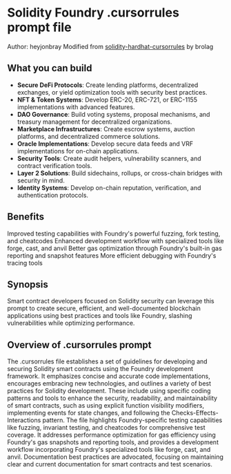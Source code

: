 # Solidity Foundry .cursorrules prompt file

Author: heyjonbray
Modified from [solidity-hardhat-cursorrules](/rules/solidity-hardhat-cursorrules-prompt-file/) by brolag

## What you can build

- **Secure DeFi Protocols**: Create lending platforms, decentralized exchanges, or yield optimization tools with security best practices.
- **NFT & Token Systems**: Develop ERC-20, ERC-721, or ERC-1155 implementations with advanced features.
- **DAO Governance**: Build voting systems, proposal mechanisms, and treasury management for decentralized organizations.
- **Marketplace Infrastructures**: Create escrow systems, auction platforms, and decentralized commerce solutions.
- **Oracle Implementations**: Develop secure data feeds and VRF implementations for on-chain applications.
- **Security Tools**: Create audit helpers, vulnerability scanners, and contract verification tools.
- **Layer 2 Solutions**: Build sidechains, rollups, or cross-chain bridges with security in mind.
- **Identity Systems**: Develop on-chain reputation, verification, and authentication protocols.

## Benefits

Improved testing capabilities with Foundry's powerful fuzzing, fork testing, and cheatcodes
Enhanced development workflow with specialized tools like forge, cast, and anvil
Better gas optimization through Foundry's built-in gas reporting and snapshot features
More efficient debugging with Foundry's tracing tools

## Synopsis

Smart contract developers focused on Solidity security can leverage this prompt to create secure, efficient, and well-documented blockchain applications using best practices and tools like Foundry, slashing vulnerabilities while optimizing performance.

## Overview of .cursorrules prompt

The .cursorrules file establishes a set of guidelines for developing and securing Solidity smart contracts using the Foundry development framework. It emphasizes concise and accurate code implementations, encourages embracing new technologies, and outlines a variety of best practices for Solidity development. These include using specific coding patterns and tools to enhance the security, readability, and maintainability of smart contracts, such as using explicit function visibility modifiers, implementing events for state changes, and following the Checks-Effects-Interactions pattern. The file highlights Foundry-specific testing capabilities like fuzzing, invariant testing, and cheatcodes for comprehensive test coverage. It addresses performance optimization for gas efficiency using Foundry's gas snapshots and reporting tools, and provides a development workflow incorporating Foundry's specialized tools like forge, cast, and anvil. Documentation best practices are advocated, focusing on maintaining clear and current documentation for smart contracts and test scenarios.
